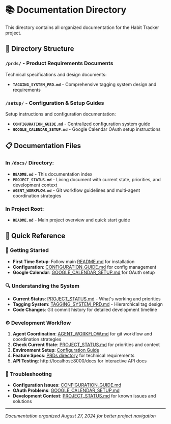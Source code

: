 # 📚 Documentation Directory

This directory contains all organized documentation for the Habit Tracker project.

## 📁 Directory Structure

### `/prds/` - Product Requirements Documents
Technical specifications and design documents:
- **`TAGGING_SYSTEM_PRD.md`** - Comprehensive tagging system design and requirements

### `/setup/` - Configuration & Setup Guides
Setup instructions and configuration documentation:
- **`CONFIGURATION_GUIDE.md`** - Centralized configuration system guide
- **`GOOGLE_CALENDAR_SETUP.md`** - Google Calendar OAuth setup instructions

## 📋 Documentation Files

### **In `/docs/` Directory:**
- **`README.md`** - This documentation index
- **`PROJECT_STATUS.md`** - Living document with current state, priorities, and development context
- **`AGENT_WORKFLOW.md`** - Git workflow guidelines and multi-agent coordination strategies

### **In Project Root:**
- **`README.md`** - Main project overview and quick start guide

## 🎯 Quick Reference

### **🚀 Getting Started**
- **First Time Setup**: Follow main [README.md](../README.md) for installation
- **Configuration**: [CONFIGURATION_GUIDE.md](setup/CONFIGURATION_GUIDE.md) for config management
- **Google Calendar**: [GOOGLE_CALENDAR_SETUP.md](setup/GOOGLE_CALENDAR_SETUP.md) for OAuth setup

### **🔍 Understanding the System**
- **Current Status**: [PROJECT_STATUS.md](PROJECT_STATUS.md) - What's working and priorities
- **Tagging System**: [TAGGING_SYSTEM_PRD.md](prds/TAGGING_SYSTEM_PRD.md) - Hierarchical tag design
- **Code Changes**: Git commit history for detailed development timeline

### **⚙️ Development Workflow**
1. **Agent Coordination**: [AGENT_WORKFLOW.md](AGENT_WORKFLOW.md) for git workflow and coordination strategies
2. **Check Current State**: [PROJECT_STATUS.md](PROJECT_STATUS.md) for priorities and context
3. **Environment Setup**: [Configuration Guide](setup/CONFIGURATION_GUIDE.md) 
4. **Feature Specs**: [PRDs directory](prds/) for technical requirements
5. **API Testing**: http://localhost:8000/docs for interactive API docs

### **🐛 Troubleshooting**
- **Configuration Issues**: [CONFIGURATION_GUIDE.md](setup/CONFIGURATION_GUIDE.md)
- **OAuth Problems**: [GOOGLE_CALENDAR_SETUP.md](setup/GOOGLE_CALENDAR_SETUP.md)
- **Development Context**: [PROJECT_STATUS.md](PROJECT_STATUS.md) for known issues and solutions

---

*Documentation organized August 27, 2024 for better project navigation*
